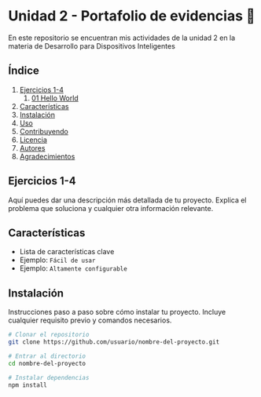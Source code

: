 # Unidad 2 - Portafolio de evidencias 🍓

En este repositorio se encuentran mis actividades de la unidad 2 en la materia de Desarrollo para Dispositivos Inteligentes

## Índice

1. [Ejercicios 1-4](#ejercicios_1_4)
   1. [01 Hello World](#hello_world)
2. [Características](#características)
3. [Instalación](#instalación)
4. [Uso](#uso)
5. [Contribuyendo](#contribuyendo)
6. [Licencia](#licencia)
7. [Autores](#autores)
8. [Agradecimientos](#agradecimientos)

## Ejercicios 1-4

Aquí puedes dar una descripción más detallada de tu proyecto. Explica el problema que soluciona y cualquier otra información relevante.

## Características

- Lista de características clave
- Ejemplo: `Fácil de usar`
- Ejemplo: `Altamente configurable`

## Instalación

Instrucciones paso a paso sobre cómo instalar tu proyecto. Incluye cualquier requisito previo y comandos necesarios.

```bash
# Clonar el repositorio
git clone https://github.com/usuario/nombre-del-proyecto.git

# Entrar al directorio
cd nombre-del-proyecto

# Instalar dependencias
npm install
